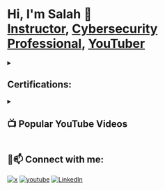 <h1>Hi, I'm Salah 👋 <br/>
  <a href="https://www.credly.com/users/salah-elgazzar/badges">Instructor</a>, 
  <a href="https://www.linkedin.com/in/salah-elgazzar-56165a38/">Cybersecurity Professional</a>, 
  <a href="https://www.youtube.com/channel/UCHrXEICQ3hyByUzCnNvlb7g">YouTuber</a></h1>

<details>
    <summary><h2> Certifications:</h2> </summary>
      <li><a href="https://www.credly.com/users/salah-elgazzar/badges"> My Certs </a></li>
      <br><table style="border='none'"><tr  border="none"><td>CompTIA Secure Infrastructure Expert – CSIE </td>
        <td><img alt="CASP+" src="https://github-production-user-asset-6210df.s3.amazonaws.com/17543129/275748064-09fead2b-708c-4a03-8cac-be08faaf2228.png?username=salahelgazzar&layout=compact"/></li></td></tr></table>
</details>

<details>
    <summary><h2>📺 Popular YouTube Videos</h2></summary>
  <li> [Fix black screen after Kali/Linux install.](https://youtu.be/XzavKMfo_V0)</li>
  <li> [Fix login Loop in Kali Linux](https://youtu.be/r-IvpCyumu0)</li>
</details>
<h2> 💬📫 Connect with me:</h2>

<a href="https://twitter.com/Salah_Elgazzar" target="_blank"><img alt="x" src="https://img.shields.io/badge/-twitter-000000?style=flat-square&logo=X&logoColor=white"></a>
<a href="https://www.youtube.com/channel/UCHrXEICQ3hyByUzCnNvlb7g" target="_blank"><img alt="youtube" src="https://img.shields.io/badge/-youtube-FF0000?style=flat-square&logo=youtube&logoColor=white"></a>
<a href="https://www.linkedin.com/in/salah-elgazzar-56165a38" target="_blank"><img alt="LinkedIn" src="https://img.shields.io/badge/-LinkedIn-0077B5?style=flat-square&logo=Linkedin&logoColor=white"></a>


<!--

Here are some ideas to get you started:

- 🔭 I’m currently working on ...
- 🌱 I’m currently learning ...
- 👯 I’m looking to collaborate on ...
- 🤔 I’m looking for help with ...
- 💬 Ask me about ...
- 📫 How to reach me: ...
- 😄 Pronouns: ...
- ⚡ Fun fact: ...
-->
